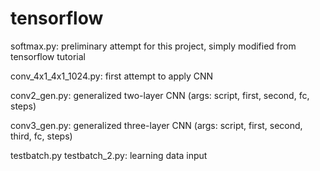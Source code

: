 # tensorflow
softmax.py:  preliminary attempt for this project, simply modified from tensorflow tutorial

conv_4x1_4x1_1024.py: first attempt to apply CNN

conv2_gen.py: generalized two-layer CNN (args: script, first, second, fc, steps)

conv3_gen.py: generalized three-layer CNN (args: script, first, second, third, fc, steps)

testbatch.py testbatch_2.py:  learning data input
